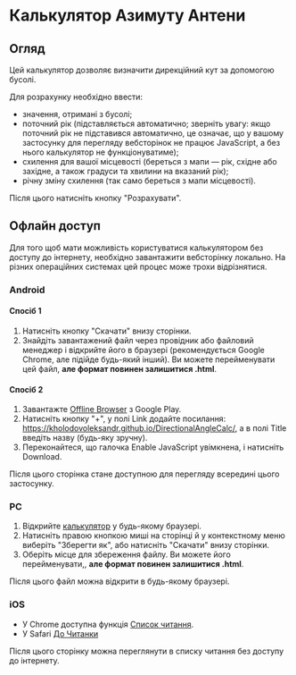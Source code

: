 # Калькулятор Азимуту Антени

## Огляд
Цей калькулятор дозволяє визначити дирекційний кут за допомогою бусолі.

Для розрахунку необхідно ввести:
* значення, отримані з бусолі;
* поточний рік (підставляється автоматично; зверніть увагу: якщо поточний рік не підставився автоматично, це означає, що у вашому застосунку для перегляду вебсторінок не працює JavaScript, а без нього калькулятор не функціонуватиме);
* схилення для вашої місцевості (береться з мапи — рік, східне або західне, а також градуси та хвилини на вказаний рік);
* річну зміну схилення (так само береться з мапи місцевості).

Після цього натисніть кнопку "Розрахувати".

## Офлайн доступ
Для того щоб мати можливість користуватися калькулятором без доступу до інтернету, необхідно завантажити вебсторінку локально. На різних операційних системах цей процес може трохи відрізнятися.

### Android

#### Спосіб 1
1. Натисніть кнопку "Скачати" внизу сторінки.
2. Знайдіть завантажений файл через провідник або файловий менеджер і відкрийте його в браузері (рекомендується Google Chrome, але підійде будь-який інший). Ви можете перейменувати цей файл, __але формат повинен залишитися .html__.

#### Спосіб 2
1. Завантажте [Offline Browser](https://play.google.com/store/apps/details?id=it.nikodroid.offline&hl=en) з Google Play.  
2. Натисніть кнопку "+", у полі Link додайте посилання: https://kholodovoleksandr.github.io/DirectionalAngleCalc/, а в полі Title введіть назву (будь-яку зручну).
3. Переконайтеся, що галочка Enable JavaScript увімкнена, і натисніть Download.

Після цього сторінка стане доступною для перегляду всередині цього застосунку.


### PC
1. Відкрийте [калькулятор](https://kholodovoleksandr.github.io/DirectionalAngleCalc/) у будь-якому браузері.
2. Натисніть правою кнопкою миші на сторінці й у контекстному меню виберіть "Зберегти як", або натисніть "Скачати" внизу сторінки.
3. Оберіть місце для збереження файлу. Ви можете його перейменувати,, __але формат повинен залишитися .html__.

Після цього файл можна відкрити в будь-якому браузері.

### iOS

* У Chrome доступна функція [Список читання](https://support.google.com/chrome/answer/7343019?hl=uk&co=GENIE.Platform%3DiOS&oco=0). 
* У Safari [До Читанки](https://support.apple.com/uk-ua/108970)

Після цього сторінку можна переглянути в списку читання без доступу до інтернету.
